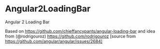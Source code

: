 # Angular2LoadingBar
Angular 2 Loading Bar

Based on https://github.com/chieffancypants/angular-loading-bar and idea from
(@rodrigouroz) https://github.com/rodrigouroz 
[source from https://github.com/angular/angular/issues/2684]
